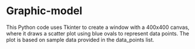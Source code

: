 # Graphic-model
This Python code uses Tkinter to create a window with a 400x400 canvas, where it draws a scatter plot using blue ovals to represent data points. The plot is based on sample data provided in the data_points list.
